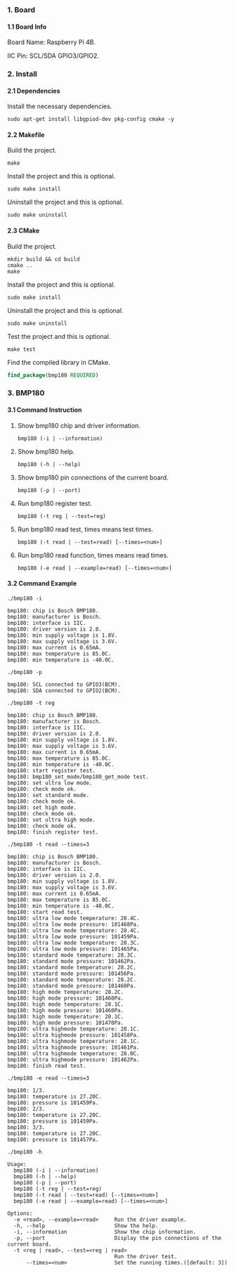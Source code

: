 ### 1. Board

#### 1.1 Board Info

Board Name: Raspberry Pi 4B.

IIC Pin: SCL/SDA GPIO3/GPIO2.

### 2. Install

#### 2.1 Dependencies

Install the necessary dependencies.

```shell
sudo apt-get install libgpiod-dev pkg-config cmake -y
```

#### 2.2 Makefile

Build the project.

```shell
make
```

Install the project and this is optional.

```shell
sudo make install
```

Uninstall the project and this is optional.

```shell
sudo make uninstall
```

#### 2.3 CMake

Build the project.

```shell
mkdir build && cd build 
cmake .. 
make
```

Install the project and this is optional.

```shell
sudo make install
```

Uninstall the project and this is optional.

```shell
sudo make uninstall
```

Test the project and this is optional.

```shell
make test
```

Find the compiled library in CMake. 

```cmake
find_package(bmp180 REQUIRED)
```

### 3. BMP180

#### 3.1 Command Instruction

1. Show bmp180 chip and driver information.

   ```shell
   bmp180 (-i | --information)
   ```

2. Show bmp180 help.

   ```shell
   bmp180 (-h | --help)
   ```

3. Show bmp180 pin connections of the current board.

   ```shell
   bmp180 (-p | --port)
   ```

4. Run bmp180 register test.

   ```shell
   bmp180 (-t reg | --test=reg)
   ```

5. Run bmp180 read test, times means test times. 

   ```shell
   bmp180 (-t read | --test=read) [--times=<num>]
   ```

6. Run bmp180 read function, times means read times.

   ```shell
   bmp180 (-e read | --example=read) [--times=<num>]
   ```

#### 3.2 Command Example

```shell
./bmp180 -i

bmp180: chip is Bosch BMP180.
bmp180: manufacturer is Bosch.
bmp180: interface is IIC.
bmp180: driver version is 2.0.
bmp180: min supply voltage is 1.8V.
bmp180: max supply voltage is 3.6V.
bmp180: max current is 0.65mA.
bmp180: max temperature is 85.0C.
bmp180: min temperature is -40.0C.
```

```shell
./bmp180 -p

bmp180: SCL connected to GPIO3(BCM).
bmp180: SDA connected to GPIO2(BCM).
```

```shell
./bmp180 -t reg

bmp180: chip is Bosch BMP180.
bmp180: manufacturer is Bosch.
bmp180: interface is IIC.
bmp180: driver version is 2.0.
bmp180: min supply voltage is 1.8V.
bmp180: max supply voltage is 3.6V.
bmp180: max current is 0.65mA.
bmp180: max temperature is 85.0C.
bmp180: min temperature is -40.0C.
bmp180: start register test.
bmp180: bmp180_set_mode/bmp180_get_mode test.
bmp180: set ultra low mode.
bmp180: check mode ok.
bmp180: set standard mode.
bmp180: check mode ok.
bmp180: set high mode.
bmp180: check mode ok.
bmp180: set ultra high mode.
bmp180: check mode ok.
bmp180: finish register test.
```

```shell
./bmp180 -t read --times=3

bmp180: chip is Bosch BMP180.
bmp180: manufacturer is Bosch.
bmp180: interface is IIC.
bmp180: driver version is 2.0.
bmp180: min supply voltage is 1.8V.
bmp180: max supply voltage is 3.6V.
bmp180: max current is 0.65mA.
bmp180: max temperature is 85.0C.
bmp180: min temperature is -40.0C.
bmp180: start read test.
bmp180: ultra low mode temperature: 28.4C.
bmp180: ultra low mode pressure: 101468Pa.
bmp180: ultra low mode temperature: 28.4C.
bmp180: ultra low mode pressure: 101459Pa.
bmp180: ultra low mode temperature: 28.3C.
bmp180: ultra low mode pressure: 101465Pa.
bmp180: standard mode temperature: 28.3C.
bmp180: standard mode pressure: 101462Pa.
bmp180: standard mode temperature: 28.2C.
bmp180: standard mode pressure: 101456Pa.
bmp180: standard mode temperature: 28.2C.
bmp180: standard mode pressure: 101460Pa.
bmp180: high mode temperature: 28.2C.
bmp180: high mode pressure: 101460Pa.
bmp180: high mode temperature: 28.1C.
bmp180: high mode pressure: 101460Pa.
bmp180: high mode temperature: 28.1C.
bmp180: high mode pressure: 101470Pa.
bmp180: ultra highmode temperature: 28.1C.
bmp180: ultra highmode pressure: 101458Pa.
bmp180: ultra highmode temperature: 28.1C.
bmp180: ultra highmode pressure: 101461Pa.
bmp180: ultra highmode temperature: 28.0C.
bmp180: ultra highmode pressure: 101462Pa.
bmp180: finish read test.
```

```shell
./bmp180 -e read --times=3

bmp180: 1/3.
bmp180: temperature is 27.20C.
bmp180: pressure is 101459Pa.
bmp180: 2/3.
bmp180: temperature is 27.20C.
bmp180: pressure is 101459Pa.
bmp180: 3/3.
bmp180: temperature is 27.20C.
bmp180: pressure is 101457Pa.
```

```shell
./bmp180 -h

Usage:
  bmp180 (-i | --information)
  bmp180 (-h | --help)
  bmp180 (-p | --port)
  bmp180 (-t reg | --test=reg)
  bmp180 (-t read | --test=read) [--times=<num>]
  bmp180 (-e read | --example=read) [--times=<num>]

Options:
  -e <read>, --example=<read>     Run the driver example.
  -h, --help                      Show the help.
  -i, --information               Show the chip information.
  -p, --port                      Display the pin connections of the current board.
  -t <reg | read>, --test=<reg | read>
                                  Run the driver test.
      --times=<num>               Set the running times.([default: 3])
```

